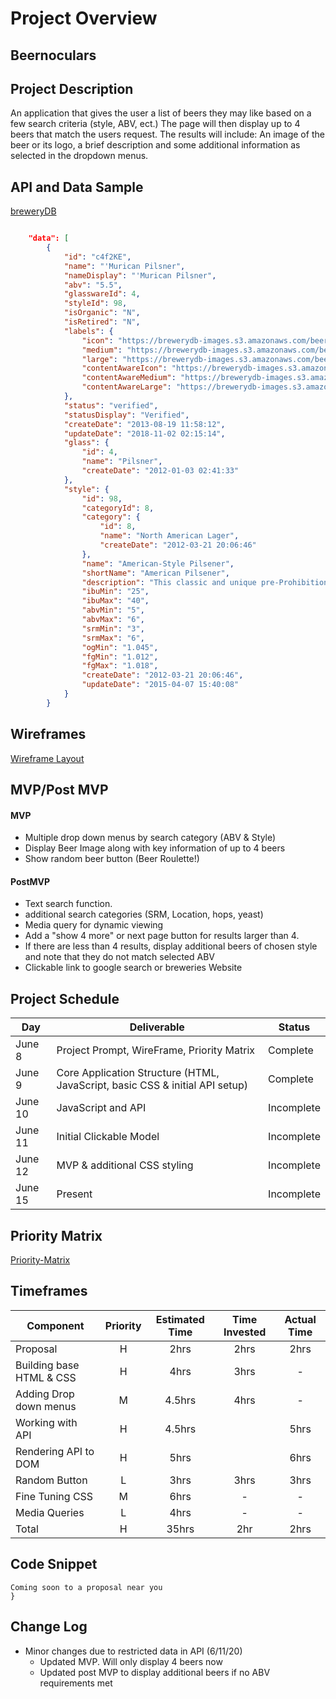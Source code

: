 # Project Overview

## Beernoculars

## Project Description

An application that gives the user a list of beers they may like based on a few search criteria (style, ABV, ect.) The page will then display up to 4 beers that match the users request. The results will include: An image of the beer or its logo, a brief description and some additional information as selected in the dropdown menus. 

## API and Data Sample

[breweryDB](http://api.brewerydb.com/v2)

```json

    "data": [
        {
            "id": "c4f2KE",
            "name": "'Murican Pilsner",
            "nameDisplay": "'Murican Pilsner",
            "abv": "5.5",
            "glasswareId": 4,
            "styleId": 98,
            "isOrganic": "N",
            "isRetired": "N",
            "labels": {
                "icon": "https://brewerydb-images.s3.amazonaws.com/beer/c4f2KE/upload_jjKJ7g-icon.png",
                "medium": "https://brewerydb-images.s3.amazonaws.com/beer/c4f2KE/upload_jjKJ7g-medium.png",
                "large": "https://brewerydb-images.s3.amazonaws.com/beer/c4f2KE/upload_jjKJ7g-large.png",
                "contentAwareIcon": "https://brewerydb-images.s3.amazonaws.com/beer/c4f2KE/upload_jjKJ7g-contentAwareIcon.png",
                "contentAwareMedium": "https://brewerydb-images.s3.amazonaws.com/beer/c4f2KE/upload_jjKJ7g-contentAwareMedium.png",
                "contentAwareLarge": "https://brewerydb-images.s3.amazonaws.com/beer/c4f2KE/upload_jjKJ7g-contentAwareLarge.png"
            },
            "status": "verified",
            "statusDisplay": "Verified",
            "createDate": "2013-08-19 11:58:12",
            "updateDate": "2018-11-02 02:15:14",
            "glass": {
                "id": 4,
                "name": "Pilsner",
                "createDate": "2012-01-03 02:41:33"
            },
            "style": {
                "id": 98,
                "categoryId": 8,
                "category": {
                    "id": 8,
                    "name": "North American Lager",
                    "createDate": "2012-03-21 20:06:46"
                },
                "name": "American-Style Pilsener",
                "shortName": "American Pilsener",
                "description": "This classic and unique pre-Prohibition American-style Pilsener is straw to deep gold in color. Hop bitterness, flavor and aroma are medium to high, and use of noble-type hops for flavor and aroma is preferred. Up to 25 percent corn and/or rice in the grist should be used. Malt flavor and aroma are medium. This is a light-medium to medium-bodied beer. Sweet corn-like dimethylsulfide (DMS), fruity esters and American hop-derived citrus flavors or aromas should not be perceived. Diacetyl is not acceptable. There should be no chill haze. Competition organizers may wish to subcategorize this style into rice and corn subcategories.",
                "ibuMin": "25",
                "ibuMax": "40",
                "abvMin": "5",
                "abvMax": "6",
                "srmMin": "3",
                "srmMax": "6",
                "ogMin": "1.045",
                "fgMin": "1.012",
                "fgMax": "1.018",
                "createDate": "2012-03-21 20:06:46",
                "updateDate": "2015-04-07 15:40:08"
            }
        }
```

## Wireframes

[Wireframe Layout](https://wireframe.cc/pro/pp/54f2e6a19349492)

## MVP/Post MVP

#### MVP 

- Multiple drop down menus by search category (ABV & Style)
- Display Beer Image along with key information of up to 4 beers
- Show random beer button (Beer Roulette!)

#### PostMVP  

- Text search function. 
- additional search categories (SRM, Location, hops, yeast)
- Media query for dynamic viewing
- Add a "show 4 more" or next page button for results larger than 4.
- If there are less than 4 results, display additional beers of chosen style and note that they do not match selected ABV 
- Clickable link to google search or breweries Website 

## Project Schedule

|  Day | Deliverable | Status
|---|---| ---|
|June 8| Project Prompt, WireFrame, Priority Matrix | Complete
|June 9| Core Application Structure (HTML, JavaScript, basic CSS & initial API setup)| Complete
|June 10| JavaScript and API  | Incomplete
|June 11| Initial Clickable Model  | Incomplete
|June 12| MVP & additional CSS styling | Incomplete
|June 15| Present | Incomplete

## Priority Matrix

[Priority-Matrix](https://app.conceptboard.com/board/aueq-65r2-izir-3ftc-qfpt)

## Timeframes


| Component | Priority | Estimated Time | Time Invested | Actual Time |
| --- | :---: |  :---: | :---: | :---: |
| Proposal | H | 2hrs | 2hrs | 2hrs | 2hrs |
| Building base HTML & CSS | H | 4hrs | 3hrs | - |
| Adding Drop down menus | M | 4.5hrs| 4hrs | - |
| Working with API | H | 4.5hrs| | 5hrs | - |
| Rendering API to DOM | H | 5hrs| | 6hrs | - |
| Random Button | L | 3hrs | 3hrs | 3hrs |
| Fine Tuning CSS | M | 6hrs | - | - |
| Media Queries | L | 4hrs | - | -|
| Total | H | 35hrs| 2hr | 2hrs |

## Code Snippet

```
Coming soon to a proposal near you
}
```

## Change Log
- Minor changes due to restricted data in API (6/11/20)
    - Updated MVP. Will only display 4 beers now
    - Updated post MVP to display additional beers if no ABV requirements met
